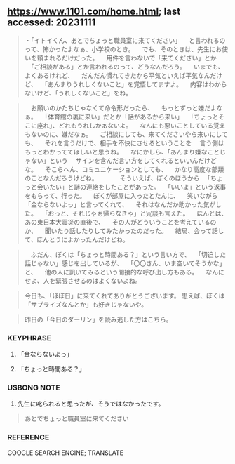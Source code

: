 ## https://www.1101.com/home.html; last accessed: 20231111

> ・「イトイくん、あとでちょっと職員室に来てください」
　と言われるのって、怖かったよなぁ、小学校のとき。
　でも、そのときは、先生にお使いを頼まれるだけだった。
　用件を言わないで「来てください」とか
　「ご相談がある」とか言われるのって、どうなんだろう。
　いまでも、よくあるけれど、
　だんだん慣れてきたから平気といえば平気なんだけど、
　「あんまりうれしくないこと」を覚悟してますよ。
　内容はわからないけど、「うれしくないこと」をね。

>　お願いのかたちじゃなくて命令形だったら、
　もっとずっと嫌だよなぁ。
　「体育館の裏に来い」だとか「話があるから来い」
　「ちょっとそこに座れ」、どれもうれしかぁないよ。
　なんにも悪いことしている覚えもないのに、嫌だなぁ。
　ご相談にしても、来てくださいやら来いにしても、
　それを言うだけで、相手を不快にさせるということを
　言う側はもっとわかっててほしいと思うね。
　なにかしら、「あんまり嫌なことじゃない」という
　サインを含んだ言い方をしてくれるといいんだけどな。
　そこらへん、コミュニケーションとしても、
　かなり高度な部類のことなんだろうけどね。
　　
>　そういえば、ぼくのほうから
　「ちょっと会いたい」と謎の連絡をしたことがあった。
　「いいよ」という返事をもらって、行った。
　ぼくが部屋に入ったとたんに、
　笑いながら「金ならないよっ」と言ってくれて、
　それはなんだか助かった気がした。
　「おっと、それじゃぁ帰らなきゃ」と冗談も言えた。
　ほんとは、あの東日本大震災の直後で、
　その人がどういうことを考えているのか、
　聞いたり話したりしてみたかったのだった。
　結局、会って話して、ほんとうによかったんだけどね。

>　ふだん、ぼくは「ちょっと時間ある？」という言い方で、
　「切迫した話じゃない」感じを出しているが、
　「〇〇さん、いま空いてそうかな」と、
　他の人に訊いてみるという間接的な呼び出し方もある。
　なんにせよ、人を緊張させるのはよくないよね。

> 今日も、「ほぼ日」に来てくれてありがとうございます。
思えば、ぼくは「サプライズなんとか」も好きじゃないや。

> 昨日の「今日のダーリン」を読み逃した方はこちら。


### KEYPHRASE

1) 「金ならないよっ」

2) 「ちょっと時間ある？」

### USBONG NOTE

1) 先生に叱られると思ったが、そうではなかったです。

> あとでちょっと職員室に来てください

### REFERENCE

GOOGLE SEARCH ENGINE; TRANSLATE
